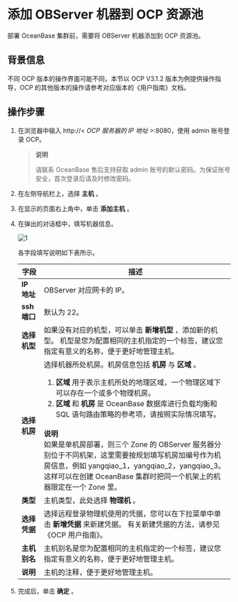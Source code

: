 # 添加 OBServer 机器到 OCP 资源池

部署 OceanBase 集群前，需要将 OBServer 机器添加到 OCP 资源池。

## 背景信息

不同 OCP 版本的操作界面可能不同，本节以 OCP V3.1.2 版本为例提供操作指导，OCP 的其他版本的操作请参考对应版本的《用户指南》文档。

## 操作步骤

1. 在浏览器中输入 http://\< *OCP 服务器的 IP 地址* \>:8080，使用 admin 账号登录 OCP。

   > **说明**
   >
   > 请联系 OceanBase 售后支持获取 admin 账号的默认密码。为保证账号安全，首次登录后请及时修改密码。

2. 在左侧导航栏上，选择 **主机** 。

3. 在显示的页面右上角中，单击 **添加主机** 。

4. 在弹出的对话框中，填写机器信息。

   ![1](https://help-static-aliyun-doc.aliyuncs.com/assets/img/zh-CN/7331558461/p424056.png)

   各字段填写说明如下表所示。

   |   **字段**   |                                                                                                                                                                                                              **描述**                                                                                                                                                                                                              |
   |------------|----------------------------------------------------------------------------------------------------------------------------------------------------------------------------------------------------------------------------------------------------------------------------------------------------------------------------------------------------------------------------------------------------------------------------------|
   | **IP 地址**  | OBServer 对应网卡的 IP。                                                                                                                                                                                                                                                                                                                                                                                                               |
   | **ssh 端口** | 默认为 22。                                                                                                                                                                                                                                                                                                                                                                                                                          |
   | **选择机型**   | 如果没有对应的机型，可以单击 **新增机型** ，添加新的机型。 机型是您为配置相同的主机指定的一个标签，建议您指定有意义的名称，便于更好地管理主机。                                                                                                                                                                                                                                                                                                                                      |
   | **选择机房**   | 选择机器所处机房。机房信息包括 **机房** 与 **区域** 。<ol><li> **区域** 用于表示主机所处的地理区域，一个物理区域下可以存在一个或多个物理机房。</li><li> **区域** 和 **机房** 是 OceanBase 数据库进行负载均衡和 SQL 语句路由策略的参考项，请按照实际情况填写。</li></ol>  </br> **说明** </br> 如果是单机房部署，则三个 Zone 的 OBServer 服务器分别位于不同机架，这里需要按规划填写机房加编号作为机房信息，例如 yangqiao_1，yangqiao_2，yangqiao_3。这样可以在创建 OceanBase 集群时把同一个机架上的机器限定在一个 Zone 里。 |
   | **类型**     | 主机类型，此处选择 **物理机** 。                                                                                                                                                                                                                                                                                                                                                                                                              |
   | **选择凭据**   | 选择远程登录物理机使用的凭据，您可以在下拉菜单中单击 **新增凭据** 来新建凭据。 有关新建凭据的方法，请参见《OCP 用户指南》。                                                                                                                                                                                                                                                                                                                                              |
   | **主机别名**   | 主机别名是您为配置相同的主机指定的一个标签，建议您指定有意义的名称，便于更好地管理主机。                                                                                                                                                                                                                                                                                                                                                                                     |
   | **说明**     | 主机的注释，便于更好地管理主机。                                                                                                                                                                                                                                                                                                                                                                                                                 |

5. 完成后，单击 **确定** 。
